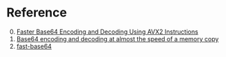 # Reference

0. [Faster Base64 Encoding and Decoding Using AVX2 Instructions](https://arxiv.org/abs/1704.00605)
0. [Base64 encoding and decoding at almost the speed of a memory copy](https://arxiv.org/abs/1910.05109)
0. [fast-base64](https://github.com/mitschabaude/fast-base64)

